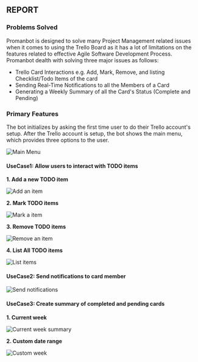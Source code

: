 
## REPORT

### Problems Solved

Promanbot is designed to solve many Project Management related issues when it comes to using the Trello Board as it has a lot of limitations on the features related to effective Agile Software Development Process. Promanbot dealth with solving three major issues as follows:
* Trello Card Interactions e.g. Add, Mark, Remove, and listing Checklist/Todo Items of the card
* Sending Real-Time Notifications to all the Members of a Card
* Generating a Weekly Summary of all the Card's Status (Complete and Pending)

### Primary Features
The bot initializes by asking the first time user to do their Trello account's setup. After the Trello account is setup, the bot shows the main menu, which provides three options to the user.   

![Main Menu](https://github.ncsu.edu/dgupta9/ProManBot/blob/REPORT/screenshots/intro.png)  



#### UseCase1: Allow users to interact with TODO items


**1. Add a new TODO item**   

![Add an item](https://github.ncsu.edu/dgupta9/ProManBot/blob/REPORT/screenshots/UC1_add.png)  



**2. Mark TODO items**  

![Mark a item](https://github.ncsu.edu/dgupta9/ProManBot/blob/REPORT/screenshots/UC1_mark.png)  



**3. Remove TODO items**  

![Remove an item](https://github.ncsu.edu/dgupta9/ProManBot/blob/REPORT/screenshots/UC1_delete.png)  



**4. List All TODO items**  

![List items](https://github.ncsu.edu/dgupta9/ProManBot/blob/REPORT/screenshots/UC1_list.png)  



#### UseCase2: Send notifications to card member

![Send notifications](https://github.ncsu.edu/dgupta9/ProManBot/blob/REPORT/screenshots/UC2.png)  



#### UseCase3: Create summary of completed and pending cards

**1. Current week**

![Current week summary](https://github.ncsu.edu/dgupta9/ProManBot/blob/REPORT/screenshots/UC3_no.png)  



**2. Custom date range**

![Custom week](https://github.ncsu.edu/dgupta9/ProManBot/blob/REPORT/screenshots/UC3_yes.png)  


